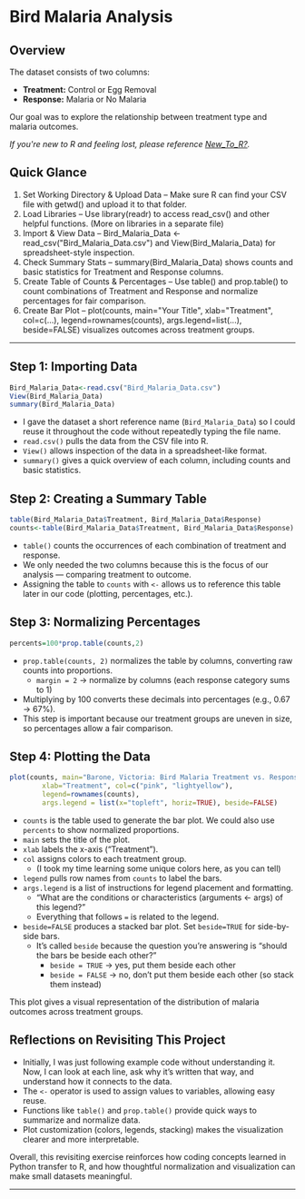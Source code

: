 # Bird Malaria Analysis

## Overview
The dataset consists of two columns:  
- **Treatment:** Control or Egg Removal  
- **Response:** Malaria or No Malaria  

Our goal was to explore the relationship between treatment type and malaria outcomes.

*If you're new to R and feeling lost, please reference [New_To_R?](Rstudio/New_To_R?).*

## Quick Glance
1. Set Working Directory & Upload Data – Make sure R can find your CSV file with getwd() and upload it to that folder.  
2. Load Libraries – Use library(readr) to access read_csv() and other helpful functions. (More on libraries in a separate file)  
3. Import & View Data – Bird_Malaria_Data <- read_csv("Bird_Malaria_Data.csv") and View(Bird_Malaria_Data) for spreadsheet-style inspection.  
4. Check Summary Stats – summary(Bird_Malaria_Data) shows counts and basic statistics for Treatment and Response columns.
5. Create Table of Counts & Percentages – Use table() and prop.table() to count combinations of Treatment and Response and normalize percentages for fair comparison.
6. Create Bar Plot – plot(counts, main="Your Title", xlab="Treatment", col=c(...), legend=rownames(counts), args.legend=list(...), beside=FALSE) visualizes outcomes across treatment groups.

---

## Step 1: Importing Data
```R
Bird_Malaria_Data<-read.csv("Bird_Malaria_Data.csv")
View(Bird_Malaria_Data)
summary(Bird_Malaria_Data)
```

- I gave the dataset a short reference name (`Bird_Malaria_Data`) so I could reuse it throughout the code without repeatedly typing the file name.  
- `read.csv()` pulls the data from the CSV file into R.  
- `View()` allows inspection of the data in a spreadsheet-like format.  
- `summary()` gives a quick overview of each column, including counts and basic statistics.

## Step 2: Creating a Summary Table
```R
table(Bird_Malaria_Data$Treatment, Bird_Malaria_Data$Response)
counts<-table(Bird_Malaria_Data$Treatment, Bird_Malaria_Data$Response)
```

- `table()` counts the occurrences of each combination of treatment and response.  
- We only needed the two columns because this is the focus of our analysis — comparing treatment to outcome.  
- Assigning the table to `counts` with `<-` allows us to reference this table later in our code (plotting, percentages, etc.).

## Step 3: Normalizing Percentages
```R
percents=100*prop.table(counts,2)
```

- `prop.table(counts, 2)` normalizes the table by columns, converting raw counts into proportions.  
  - `margin = 2` → normalize by columns (each response category sums to 1)  
- Multiplying by 100 converts these decimals into percentages (e.g., 0.67 → 67%).  
- This step is important because our treatment groups are uneven in size, so percentages allow a fair comparison.

## Step 4: Plotting the Data
```R
plot(counts, main="Barone, Victoria: Bird Malaria Treatment vs. Response", 
        xlab="Treatment", col=c("pink", "lightyellow"),
        legend=rownames(counts), 
        args.legend = list(x="topleft", horiz=TRUE), beside=FALSE)
```

- `counts` is the table used to generate the bar plot. We could also use `percents` to show normalized proportions.  
- `main` sets the title of the plot.  
- `xlab` labels the x-axis (“Treatment”).  
- `col` assigns colors to each treatment group.  
  - (I took my time learning some unique colors here, as you can tell)  
- `legend` pulls row names from `counts` to label the bars.  
- `args.legend` is a list of instructions for legend placement and formatting.  
  - “What are the conditions or characteristics (arguments <- args) of this legend?”  
  - Everything that follows `=` is related to the legend.  
- `beside=FALSE` produces a stacked bar plot. Set `beside=TRUE` for side-by-side bars.  
  - It’s called `beside` because the question you’re answering is “should the bars be beside each other?”  
    - `beside = TRUE` → yes, put them beside each other  
    - `beside = FALSE` → no, don’t put them beside each other (so stack them instead)  

This plot gives a visual representation of the distribution of malaria outcomes across treatment groups.

## Reflections on Revisiting This Project
- Initially, I was just following example code without understanding it. Now, I can look at each line, ask why it’s written that way, and understand how it connects to the data.  
- The `<-` operator is used to assign values to variables, allowing easy reuse.  
- Functions like `table()` and `prop.table()` provide quick ways to summarize and normalize data.  
- Plot customization (colors, legends, stacking) makes the visualization clearer and more interpretable.  

Overall, this revisiting exercise reinforces how coding concepts learned in Python transfer to R, and how thoughtful normalization and visualization can make small datasets meaningful.


---

